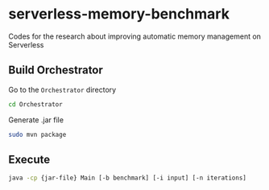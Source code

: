 # serverless-memory-benchmark
Codes for the research about improving automatic memory management on Serverless

## Build Orchestrator

Go to the `Orchestrator` directory
```bash
cd Orchestrator
```

Generate .jar file

```bash
sudo mvn package
```

## Execute

```bash
java -cp {jar-file} Main [-b benchmark] [-i input] [-n iterations]
```
